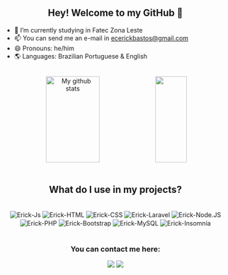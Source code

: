 ## <div align='center'> Hey! Welcome to my GitHub 👋 </div>

- 🔭 I’m currently studying in Fatec Zona Leste
- 📫 You can send me an e-mail in ecerickbastos@gmail.com
- 😄 Pronouns: he/him
- 🌎 Languages: Brazilian Portuguese & English

<br>

<div align="center">  
   <img width="49%" height="195px" src="https://github-readme-stats.vercel.app/api?username=RPSIOErick&show_icons=true&count_private=true&hide_border=true&title_color=39B8C6&icon_color=87CEFA&text_color=E0FFFF&bg_color=0d1117" alt="My github stats" />  
  <img width="37.5%" height="195px" src="https://github-readme-stats.vercel.app/api/top-langs/?username=RPSIOErick&layout=compact&hide_border=true&title_color=39B8C6&text_color=E0FFFF&bg_color=0d1117" />

</div>

<br>

## <div align="center"> What do I use in my projects? </div>

<div style="display: inline_block" align="center"><br>
 
  <img align="center" alt="Erick-Js" src="https://img.shields.io/badge/JavaScript-F7DF1E?style=for-the-badge&logo=JavaScript&logoColor=white">
  <img align="center" alt="Erick-HTML" src="https://img.shields.io/badge/HTML5-E34F26?style=for-the-badge&logo=html5&logoColor=white">
  <img align="center" alt="Erick-CSS" src="https://img.shields.io/badge/CSS3-1572B6?style=for-the-badge&logo=css3&logoColor=white">
  <img align="center" alt="Erick-Laravel" src="https://img.shields.io/badge/Laravel-FF2D20?style=for-the-badge&logo=laravel&logoColor=white">
  <img align="center" alt="Erick-Node.JS" src="https://img.shields.io/badge/Node.js-43853D?style=for-the-badge&logo=node.js&logoColor=white">
  <img align="center" alt="Erick-PHP" src="https://img.shields.io/badge/PHP-777BB4?style=for-the-badge&logo=php&logoColor=white">
  <img align="center" alt="Erick-Bootstrap" src="https://img.shields.io/badge/Bootstrap-563D7C?style=for-the-badge&logo=bootstrap&logoColor=white">
  <img align="center" alt="Erick-MySQL" src="https://img.shields.io/badge/MySQL-00000F?style=for-the-badge&logo=mysql&logoColor=white">
  <img align="center" alt="Erick-Insomnia" src="https://img.shields.io/badge/Insomnia-4000BF?logo=insomnia&logoColor=white&style=for-the-badge">

</div>

<br>

<div align="center"> 
  
  ### You can contact me here:
  
  <a href = "mailto:ecerickbastos@gmail.com"><img src="https://img.shields.io/badge/-Gmail-%23333?style=for-the-badge&logo=gmail&logoColor=white" target="_blank"></a>
  <a href="https://www.linkedin.com/in/erickpereirabastos/" target="_blank"><img src="https://img.shields.io/badge/-LinkedIn-%230077B5?style=for-the-badge&logo=linkedin&logoColor=white" target="_blank"></a> 
  
</div>
